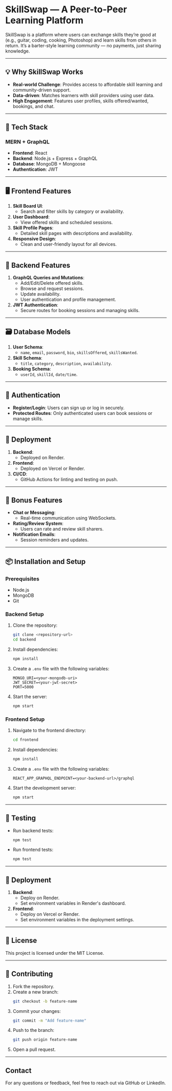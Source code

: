 

# SkillSwap — A Peer-to-Peer Learning Platform

SkillSwap is a platform where users can exchange skills they’re good at (e.g., guitar, coding, cooking, Photoshop) and learn skills from others in return. It’s a barter-style learning community — no payments, just sharing knowledge.

---

## :bulb: Why SkillSwap Works
- **Real-world Challenge**: Provides access to affordable skill learning and community-driven support.
- **Data-driven**: Matches learners with skill providers using user data.
- **High Engagement**: Features user profiles, skills offered/wanted, bookings, and chat.

---

## :bricks: Tech Stack
### MERN + GraphQL
- **Frontend**: React
- **Backend**: Node.js + Express + GraphQL
- **Database**: MongoDB + Mongoose
- **Authentication**: JWT

---

## :desktop_computer: Frontend Features
1. **Skill Board UI**:
   - Search and filter skills by category or availability.
2. **User Dashboard**:
   - View offered skills and scheduled sessions.
3. **Skill Profile Pages**:
   - Detailed skill pages with descriptions and availability.
4. **Responsive Design**:
   - Clean and user-friendly layout for all devices.

---

## :brain: Backend Features
1. **GraphQL Queries and Mutations**:
   - Add/Edit/Delete offered skills.
   - Browse and request sessions.
   - Update availability.
   - User authentication and profile management.
2. **JWT Authentication**:
   - Secure routes for booking sessions and managing skills.

---

## :card_file_box: Database Models
1. **User Schema**:
   - `name`, `email`, `password`, `bio`, `skillsOffered`, `skillsWanted`.
2. **Skill Schema**:
   - `title`, `category`, `description`, `availability`.
3. **Booking Schema**:
   - `userId`, `skillId`, `date/time`.

---

## :closed_lock_with_key: Authentication
- **Register/Login**: Users can sign up or log in securely.
- **Protected Routes**: Only authenticated users can book sessions or manage skills.

---

## :rocket: Deployment
1. **Backend**:
   - Deployed on Render.
2. **Frontend**:
   - Deployed on Vercel or Render.
3. **CI/CD**:
   - GitHub Actions for linting and testing on push.

---

## :toolbox: Bonus Features
- **Chat or Messaging**:
   - Real-time communication using WebSockets.
- **Rating/Review System**:
   - Users can rate and review skill sharers.
- **Notification Emails**:
   - Session reminders and updates.

---

## :package: Installation and Setup

### Prerequisites
- Node.js
- MongoDB
- Git

### Backend Setup
1. Clone the repository:
   ```bash
   git clone <repository-url>
   cd backend
   ```
2. Install dependencies:
   ```bash
   npm install
   ```
3. Create a `.env` file with the following variables:
   ```env
   MONGO_URI=<your-mongodb-uri>
   JWT_SECRET=<your-jwt-secret>
   PORT=5000
   ```
4. Start the server:
   ```bash
   npm start
   ```

### Frontend Setup
1. Navigate to the frontend directory:
   ```bash
   cd frontend
   ```
2. Install dependencies:
   ```bash
   npm install
   ```
3. Create a `.env` file with the following variables:
   ```env
   REACT_APP_GRAPHQL_ENDPOINT=<your-backend-url>/graphql
   ```
4. Start the development server:
   ```bash
   npm start
   ```

---

## :test_tube: Testing
- Run backend tests:
  ```bash
  npm test
  ```
- Run frontend tests:
  ```bash
  npm test
  ```

---

## :link: Deployment
1. **Backend**:
   - Deploy on Render.
   - Set environment variables in Render's dashboard.
2. **Frontend**:
   - Deploy on Vercel or Render.
   - Set environment variables in the deployment settings.

---

## :memo: License
This project is licensed under the MIT License.

---

## :handshake: Contributing
1. Fork the repository.
2. Create a new branch:
   ```bash
   git checkout -b feature-name
   ```
3. Commit your changes:
   ```bash
   git commit -m "Add feature-name"
   ```
4. Push to the branch:
   ```bash
   git push origin feature-name
   ```
5. Open a pull request.

---

##  Contact
For any questions or feedback, feel free to reach out via GitHub or LinkedIn.

